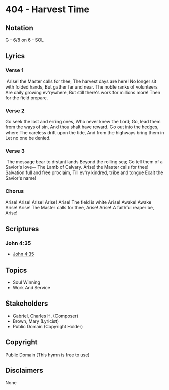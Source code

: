# 404 - Harvest Time

## Notation

G - 6/8 on 6 - SOL

## Lyrics

### Verse 1

 Arise! the Master calls for thee, The harvest days are here! No longer sit with folded hands, But gather far and near. The noble ranks of volunteers Are daily growing ev'rywhere, But still there's work for millions more! Then for the field prepare.

### Verse 2

Go seek the lost and erring ones, Who never knew the Lord; Go, lead them from the ways of sin, And thou shalt have reward. Go out into the hedges, where The careless drift upon the tide, And from the highways bring them in Let no one be denied.

### Verse 3

 The message bear to distant lands Beyond the rolling sea; Go tell them of a Savior's love— The Lamb of Calvary. Arise! the Master calls for thee! Salvation full and free proclaim, Till ev'ry kindred, tribe and tongue Exalt the Savior's name!

### Chorus

Arise! Arise! Arise! Arise! Arise! The field is white Arise! Awake! Awake Arise! Arise! The Master calls for thee, Arise! Arise! A faithful reaper be, Arise!


## Scriptures

### John 4:35

- [John 4:35](https://www.biblegateway.com/passage/?search=John%204%3A35)


## Topics

- Soul Winning
- Work And Service

## Stakeholders

- Gabriel, Charles H. (Composer)
- Brown, Mary (Lyricist)
- Public Domain (Copyright Holder)

## Copyright

Public Domain
(This hymn is free to use)

## Disclaimers

None

